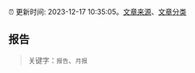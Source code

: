 :alarm_clock: 更新时间: 2023-12-17 10:35:05。[文章来源](/README.md)、[文章分类](/TAGS.md)

## 报告


> 关键字：`报告`、`月报`



